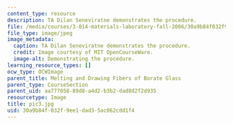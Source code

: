 ```yaml
---
content_type: resource
description: TA Dilan Seneviratne demonstrates the procedure.
file: /media/courses/3-014-materials-laboratory-fall-2006/30a9b84f032f9ee1dad35ac062cdd1f4_pic3.jpg
file_type: image/jpeg
image_metadata:
  caption: TA Dilan Seneviratne demonstrates the procedure.
  credit: Image courtesy of MIT OpenCourseWare.
  image-alt: Demonstrating the procedure.
learning_resource_types: []
ocw_type: OCWImage
parent_title: Melting and Drawing Fibers of Borate Glass
parent_type: CourseSection
parent_uid: aa777058-89d8-a4d2-b3b2-dad8d2f2d935
resourcetype: Image
title: pic3.jpg
uid: 30a9b84f-032f-9ee1-dad3-5ac062cdd1f4
---
```

